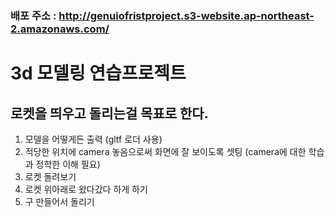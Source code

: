 ### 배포 주소 : http://genuiofristproject.s3-website.ap-northeast-2.amazonaws.com/

# 3d 모델링 연습프로젝트

## 로켓을 띄우고 돌리는걸 목표로 한다.

1. 모델을 어떻게든 출력 (gltf 로더 사용)
2. 적당한 위치에 camera 놓음으로써 화면에 잘 보이도록 셋팅 (camera에 대한 학습과 정학한 이해 필요)
3. 로켓 돌려보기
4. 로켓 위아래로 왔다갔다 하게 하기
5. 구 만들어서 돌리기
